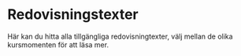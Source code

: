 ---
---
Redovisningstexter
=========================

Här kan du hitta alla tillgängliga redovisningtexter, välj mellan de olika kursmomenten för att läsa mer.
